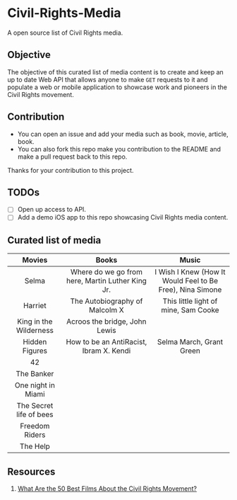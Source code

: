 # Civil-Rights-Media

A open source list of Civil Rights media.

## Objective 

The objective of this curated list of media content is to create and keep an up to date Web API that allows anyone to make `GET` requests to it and populate a web or mobile application to showcase work and pioneers in the Civil Rights movement. 

## Contribution 

* You can open an issue and add your media such as book, movie, article, book. 
* You can also fork this repo make you contribution to the README and make a pull request back to this repo. 

Thanks for your contribution to this project. 

## TODOs

- [ ] Open up access to API.
- [ ] Add a demo iOS app to this repo showcasing Civil Rights media content. 

## Curated list of media 

| Movies | Books | Music |
|:-----:|:-------:|:------:|
| Selma | Where do we go from here, Martin Luther King Jr. | I Wish I Knew (How It Would Feel to Be Free), Nina Simone |
| Harriet | The Autobiography of Malcolm X | This little light of mine, Sam Cooke |
| King in the Wilderness | Acroos the bridge, John Lewis | |
| Hidden Figures | How to be an AntiRacist, Ibram X. Kendi | Selma March, Grant Green |
| 42 | | |
| The Banker | | |
| One night in Miami | | |
| The Secret life of bees | | |
| Freedom Riders | | |
| The Help | | |


## Resources 

1. [What Are the 50 Best Films About the Civil Rights Movement?](https://www.huffpost.com/entry/what-are-the-50-best-films-about-the-civil-rights-movement_b_587c1d9de4b077a19d180f14)
